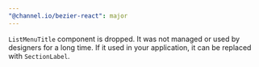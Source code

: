 ```yaml
---
"@channel.io/bezier-react": major
---
```


`ListMenuTitle` component is dropped. It was not managed or used by designers for a long time. If it used in your application, it can be replaced with `SectionLabel`.
